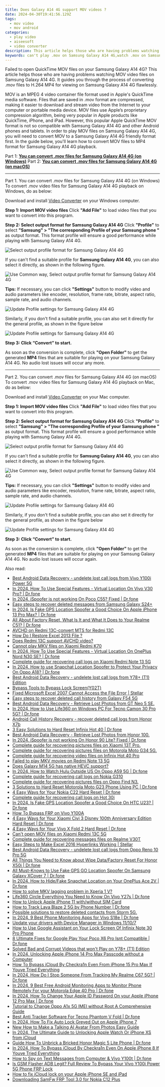 ```yaml
---
title: Does Galaxy A14 4G support MOV videos ?
date: 2024-04-30T19:41:56.129Z
tags: 
  - mov video
  - mov android
categories: 
  - play video
  - aiseesoft
  - video converter
description: This article helps those who are having problems watching MOV video files on Samsung Galaxy A14 4G. It guides you through the process of converting .mov files to H.264 MP4 for viewing on Samsung Galaxy A14 4G flawlessly. 
keywords: can't play .mov on Samsung Galaxy A14 4G,watch .mov on Samsung ,best app to play .mov on Samsung Galaxy A14 4G,does mov play on Samsung ,.mov playback on Galaxy A14 4G,.mov playback on Samsung ,mov to h264 converter android,video to mov converter for android,mov converter android 2018,mov codec vlc android,Samsung Galaxy A14 4G wont play mov,video to mp4 codec converter for android
---
```


<div class="atpl-content atpl-for-aiseesoft-video-converter play-mov-on-android">

<div class="atpl-post-description-part-1">
<div class="tpl-content-sub-paragraph-normal">
  <p>
    Failed to open QuickTime MOV files on your Samsung Galaxy A14 4G? This article helps those who are having problems watching MOV video files on Samsung Galaxy A14 4G. It guides you through the process of converting .mov files to H.264 MP4 for viewing on Samsung Galaxy A14 4G flawlessly.
  </p>
</div>
</div>



<div class="atpl-post-description-part-2">
<div class="tpl-content-sub-paragraph-content">
  <p>
    MOV is an MPEG 4 video container file format used in Apple's QuickTime media software. Files that are saved in .mov format are compressed, making it easier to download and stream video from the Internet to your computer or portable media device. MOV files use Apple’s proprietary compression algorithm, being very popular in Apple products like QuickTime, iPhone, and iPad. However, this popular Apple QuickTime MOV format is not so compatible with Samsung Galaxy A14 4G and other Android phones and tablets. In order to play MOV files on Samsung Galaxy A14 4G, you will need to convert MOV to a Samsung Galaxy A14 4G friendly format first. In the guide below, you'll learn how to convert MOV files to MP4 format for Samsung Galaxy A14 4G playback.
  </p>
</div>
</div>

Part 1: <strong><a href="#p1">You can convert .mov files for Samsung Galaxy A14 4G (on Windows)</a></strong>
Part 2: <strong><a href="#p2">You can convert .mov files for Samsung Galaxy A14 4G (on macOS)</a></strong>

<!-- Part 1 -->
<a id="p1" name="p1" ></a><hr>

<div class="atpl-step-part-style">Part 1. You can convert .mov files for Samsung Galaxy A14 4G (on Windows)</div>
To convert .mov video files for Samsung Galaxy A14 4G playback on Windows, do as below:

Download and install <a class="atpl-step-content-a-style" href="https://tools.techidaily.com/aiseesoft-total-video-converter/" >Video Converter</a> on your Windows computer.


<strong>Step 1: Import MOV video files </strong>
Click <b>"Add File"</b> to load video files that you want to convert into this program.

<strong>Step 2: Select output format for Samsung Galaxy A14 4G</strong>
Click <b>"Profile"</b> to select <b>"Samsung" > "The corresponding Profile of your Samsung phone "</b> as output format. This format profile will ensure a good performance while playing with Samsung Galaxy A14 4G.

<img src="https://tools.techidaily.com/images/apps/aiseesoft/video-converter/devices/samsung/fv.mp4/win/profile.png" class="atpl-imgstyle" alt="Select output profile format for Samsung Galaxy A14 4G" />

If you can't find a suitable profile for **Samsung Galaxy A14 4G**, you can also select it directly, as shown in the following figure.

<img src="https://tools.techidaily.com/images/apps/aiseesoft/video-converter/devices/common_android/fv.mp4/win/profile.png" class="atpl-imgstyle" alt="Use Common way, Select output profile format for Samsung Galaxy A14 4G" />

<strong>Tips:</strong>
If necessary, you can click <b>"Settings"</b> button to modify video and audio parameters like encoder, resolution, frame rate, bitrate, aspect ratio, sample rate, and audio channels. 

<img src="https://tools.techidaily.com/images/apps/aiseesoft/video-converter/devices/samsung/fv.mp4/win/settings.png" class="atpl-imgstyle"  alt="Update Profile settings for Samsung Galaxy A14 4G" />

Similarly, if you don't find a suitable profile, you can also set it directly for the general profile, as shown in the figure below

<img src="https://tools.techidaily.com/images/apps/aiseesoft/video-converter/devices/common_android/fv.mp4/win/settings.png" class="atpl-imgstyle"  alt="Update Profile settings for Samsung Galaxy A14 4G" />

<strong>Step 3: Click “Convert” to start.</strong>

As soon as the conversion is complete, click <b>"Open Folder"</b> to get the generated <b>MP4</b> files that are suitable for playing on your Samsung Galaxy A14 4G. No audio lost issues will occur any more.

<!-- Part 2 -->
<a id="p2" name="p2"></a><hr>

<div class="atpl-step-part-style">Part 2. You can convert .mov files for Samsung Galaxy A14 4G (on macOS)</div>
To convert .mov video files for Samsung Galaxy A14 4G playback on Mac, do as below:

Download and install <a class="atpl-step-content-a-style" href="https://tools.techidaily.com/aiseesoft-total-video-converter/" >Video Converter</a> on your Mac computer.

<strong>Step 1: Import MOV video files </strong>
Click <b>"Add File"</b> to load video files that you want to convert into this program.

<strong>Step 2: Select output format for Samsung Galaxy A14 4G</strong>
Click <b>"Profile"</b> to select <b>"Samsung" > "The corresponding Profile of your Samsung phone "</b> as output format. This format profile will ensure a good performance while playing with Samsung Galaxy A14 4G.

<img src="https://tools.techidaily.com/images/apps/aiseesoft/video-converter/devices/samsung/fv.mp4/mac/profile.png" class="atpl-imgstyle" alt="Select output profile format for Samsung Galaxy A14 4G" />

If you can't find a suitable profile for **Samsung Galaxy A14 4G**, you can also select it directly, as shown in the following figure.

<img src="https://tools.techidaily.com/images/apps/aiseesoft/video-converter/devices/common_android/fv.mp4/mac/profile.png" class="atpl-imgstyle" alt="Use Common way, Select output profile format for Samsung Galaxy A14 4G" />

<strong>Tips:</strong>
If necessary, you can click <b>"Settings"</b> button to modify video and audio parameters like encoder, resolution, frame rate, bitrate, aspect ratio, sample rate, and audio channels. 

<img src="https://tools.techidaily.com/images/apps/aiseesoft/video-converter/devices/samsung/fv.mp4/mac/settings.png" class="atpl-imgstyle"  alt="Update Profile settings for Samsung Galaxy A14 4G" />

Similarly, if you don't find a suitable profile, you can also set it directly for the general profile, as shown in the figure below

<img src="https://tools.techidaily.com/images/apps/aiseesoft/video-converter/devices/common_android/fv.mp4/win/settings.png" class="atpl-imgstyle"  alt="Update Profile settings for Samsung Galaxy A14 4G" />

<strong>Step 3: Click “Convert” to start.</strong>

As soon as the conversion is complete, click <b>"Open Folder"</b> to get the generated <b>MP4</b> files that are suitable for playing on your Samsung Galaxy A14 4G. No audio lost issues will occur again.



<div class="atpl-post-end">
  <div class="atpl-post-device-model-description">
    
  </div>
</div>

<ins class="adsbygoogle"
     style="display:block"
     data-ad-client="ca-pub-7571918770474297"
     data-ad-slot="8358498916"
     data-ad-format="auto"
     data-full-width-responsive="true"></ins>


</div>
<ins class="adsbygoogle"
    style="display:block"
    data-ad-format="autorelaxed"
    data-ad-client="ca-pub-7571918770474297"
    data-ad-slot="1223367746"></ins>

<span class="atpl-alsoreadstyle">Also read:</span>
<div><ul>
<li><a href="https://phone-solutions.techidaily.com/best-android-data-recovery-undelete-lost-call-logs-from-vivo-y100i-power-5g-by-fonelab-android-recover-call-logs/"><u>Best Android Data Recovery - undelete lost call logs from Vivo Y100i Power 5G</u></a></li>
<li><a href="https://phone-solutions.techidaily.com/in-2024-how-to-use-special-features-virtual-location-on-vivo-v30-pro-drfone-by-drfone-virtual-android/"><u>In 2024, How To Use Special Features - Virtual Location On Vivo V30 Pro? | Dr.fone</u></a></li>
<li><a href="https://phone-solutions.techidaily.com/in-2024-ispoofer-is-not-working-on-poco-c55-fixed-drfone-by-drfone-virtual-android/"><u>In 2024, iSpoofer is not working On Poco C55? Fixed | Dr.fone</u></a></li>
<li><a href="https://phone-solutions.techidaily.com/easy-steps-to-recover-deleted-messages-from-samsung-galaxy-s24plus-by-fonelab-android-recover-messages/"><u>Easy steps to recover deleted messages from Samsung Galaxy S24+</u></a></li>
<li><a href="https://phone-solutions.techidaily.com/in-2024-is-fake-gps-location-spoofer-a-good-choice-on-apple-iphone-13-pro-max-drfone-by-drfone-virtual-ios/"><u>In 2024, Is Fake GPS Location Spoofer a Good Choice On Apple iPhone 13 Pro Max? | Dr.fone</u></a></li>
<li><a href="https://phone-solutions.techidaily.com/all-about-factory-reset-what-is-it-and-what-it-does-to-your-realme-c51-drfone-by-drfone-reset-android-reset-android/"><u>All About Factory Reset, What Is It and What It Does to Your Realme C51? | Dr.fone</u></a></li>
<li><a href="https://phone-solutions.techidaily.com/avchd-on-redmi-13c-convert-mts-for-redmi-13c-by-aiseesoft-video-converter-play-mts-on-android/"><u>AVCHD on Redmi 13C-convert MTS for Redmi 13C</u></a></li>
<li><a href="https://phone-solutions.techidaily.com/how-do-i-restore-excel-2013-file-by-stellar-guide/"><u>How Do I Restore Excel 2013 File ?</u></a></li>
<li><a href="https://phone-solutions.techidaily.com/does-redmi-13c-support-avchd-video-by-aiseesoft-video-converter-play-mts-on-android/"><u>Does Redmi 13C support AVCHD video?</u></a></li>
<li><a href="https://phone-solutions.techidaily.com/cannot-play-mkv-files-on-xiaomi-redmi-k70-by-aiseesoft-video-converter-play-mkv-on-android/"><u>Cannot play MKV files on Xiaomi Redmi K70</u></a></li>
<li><a href="https://phone-solutions.techidaily.com/in-2024-how-to-use-special-features-virtual-location-on-oneplus-nord-n30-se-drfone-by-drfone-virtual-android/"><u>In 2024, How To Use Special Features - Virtual Location On OnePlus Nord N30 SE? | Dr.fone</u></a></li>
<li><a href="https://phone-solutions.techidaily.com/complete-guide-for-recovering-call-logs-on-xiaomi-redmi-note-13-5g-by-fonelab-android-recover-call-logs/"><u>Complete guide for recovering call logs on Xiaomi Redmi Note 13 5G</u></a></li>
<li><a href="https://phone-solutions.techidaily.com/in-2024-how-to-use-snapchat-location-spoofer-to-protect-your-privacy-on-oppo-a18-drfone-by-drfone-virtual-android/"><u>In 2024, How to use Snapchat Location Spoofer to Protect Your Privacy On Oppo A18? | Dr.fone</u></a></li>
<li><a href="https://phone-solutions.techidaily.com/best-android-data-recovery-undelete-lost-call-logs-from-y78plus-t1-edition-by-fonelab-android-recover-call-logs/"><u>Best Android Data Recovery - undelete lost call logs from Y78+ (T1) Edition</u></a></li>
<li><a href="https://phone-solutions.techidaily.com/bypass-tools-to-bypass-lock-screeny02t-by-drfone-android-unlock-android-unlock/"><u>Bypass Tools to Bypass Lock Screen(Y02T)</u></a></li>
<li><a href="https://phone-solutions.techidaily.com/fixed-microsoft-excel-2007-cannot-access-the-file-error-stellar-by-stellar-guide/"><u>Fixed Microsoft Excel 2007 Cannot Access the File Error | Stellar</u></a></li>
<li><a href="https://phone-solutions.techidaily.com/easy-steps-to-recover-deleted-call-history-from-galaxy-f54-5g-by-fonelab-android-recover-call-logs/"><u>Easy steps to recover deleted call history from Galaxy F54 5G</u></a></li>
<li><a href="https://phone-solutions.techidaily.com/best-android-data-recovery-retrieve-lost-photos-from-gt-neo-5-se-by-fonelab-android-recover-photos/"><u>Best Android Data Recovery - Retrieve Lost Photos from GT Neo 5 SE.</u></a></li>
<li><a href="https://phone-solutions.techidaily.com/in-2024-how-to-use-life360-on-windows-pc-for-tecno-camon-30-pro-5g-drfone-by-drfone-virtual-android/"><u>In 2024, How to Use Life360 on Windows PC For Tecno Camon 30 Pro 5G? | Dr.fone</u></a></li>
<li><a href="https://phone-solutions.techidaily.com/android-call-history-recovery-recover-deleted-call-logs-from-honor-x7b-by-fonelab-android-recover-call-logs/"><u>Android Call History Recovery - recover deleted call logs from Honor X7b</u></a></li>
<li><a href="https://phone-solutions.techidaily.com/3-easy-solutions-to-hard-reset-infinix-hot-40-drfone-by-drfone-reset-android-reset-android/"><u>3 Easy Solutions to Hard Reset Infinix Hot 40 | Dr.fone</u></a></li>
<li><a href="https://phone-solutions.techidaily.com/best-android-data-recovery-retrieve-lost-photos-from-honor-100-by-fonelab-android-recover-photos/"><u>Best Android Data Recovery - Retrieve Lost Photos from Honor 100.</u></a></li>
<li><a href="https://phone-solutions.techidaily.com/in-2024-ispoofer-is-not-working-on-honor-90-lite-fixed-drfone-by-drfone-virtual-android/"><u>In 2024, iSpoofer is not working On Honor 90 Lite? Fixed | Dr.fone</u></a></li>
<li><a href="https://phone-solutions.techidaily.com/complete-guide-for-recovering-pictures-files-on-xiaomi-13t-pro-by-fonelab-android-recover-pictures/"><u>Complete guide for recovering pictures files on Xiaomi 13T Pro.</u></a></li>
<li><a href="https://phone-solutions.techidaily.com/complete-guide-for-recovering-pictures-files-on-motorola-moto-g34-5g-by-fonelab-android-recover-pictures/"><u>Complete guide for recovering pictures files on Motorola Moto G34 5G.</u></a></li>
<li><a href="https://phone-solutions.techidaily.com/complete-guide-for-recovering-video-files-on-infinix-hot-40-pro-by-fonelab-android-recover-video/"><u>Complete guide for recovering video files on Infinix Hot 40 Pro</u></a></li>
<li><a href="https://phone-solutions.techidaily.com/failed-to-play-mkv-movies-on-redmi-note-13-5g-by-aiseesoft-video-converter-play-mkv-on-android/"><u>Failed to play MKV movies on Redmi Note 13 5G</u></a></li>
<li><a href="https://phone-solutions.techidaily.com/does-galaxy-m14-5g-has-native-hevc-support-by-aiseesoft-video-converter-play-hevc-video-on-android/"><u>Does Galaxy M14 5G has native HEVC support?</u></a></li>
<li><a href="https://phone-solutions.techidaily.com/in-2024-how-to-watch-hulu-outside-us-on-oppo-a59-5g-drfone-by-drfone-virtual-android/"><u>In 2024, How to Watch Hulu Outside US On Oppo A59 5G | Dr.fone</u></a></li>
<li><a href="https://phone-solutions.techidaily.com/complete-guide-for-recovering-call-logs-on-nokia-g310-by-fonelab-android-recover-call-logs/"><u>Complete guide for recovering call logs on Nokia G310</u></a></li>
<li><a href="https://phone-solutions.techidaily.com/complete-guide-for-recovering-pictures-files-on-oppo-find-n3-by-fonelab-android-recover-pictures/"><u>Complete guide for recovering pictures files on Oppo Find N3.</u></a></li>
<li><a href="https://phone-solutions.techidaily.com/3-solutions-to-hard-reset-motorola-moto-g23-phone-using-pc-drfone-by-drfone-reset-android-reset-android/"><u>3 Solutions to Hard Reset Motorola Moto G23 Phone Using PC | Dr.fone</u></a></li>
<li><a href="https://phone-solutions.techidaily.com/4-easy-ways-for-your-nokia-c22-hard-reset-drfone-by-drfone-reset-android-reset-android/"><u>4 Easy Ways for Your Nokia C22 Hard Reset | Dr.fone</u></a></li>
<li><a href="https://phone-solutions.techidaily.com/complete-guide-for-recovering-call-logs-on-hot-30i-by-fonelab-android-recover-call-logs/"><u>Complete guide for recovering call logs on Hot 30i</u></a></li>
<li><a href="https://phone-solutions.techidaily.com/in-2024-is-fake-gps-location-spoofer-a-good-choice-on-htc-u23-drfone-by-drfone-virtual-android/"><u>In 2024, Is Fake GPS Location Spoofer a Good Choice On HTC U23? | Dr.fone</u></a></li>
<li><a href="https://phone-solutions.techidaily.com/how-to-bypass-frp-on-vivo-y100a-by-drfone-android-unlock-remove-google-frp/"><u>How To Bypass FRP on Vivo Y100A</u></a></li>
<li><a href="https://phone-solutions.techidaily.com/4-easy-ways-for-your-xiaomi-civi-3-disney-100th-anniversary-edition-hard-reset-drfone-by-drfone-reset-android-reset-android/"><u>4 Easy Ways for Your Xiaomi Civi 3 Disney 100th Anniversary Edition Hard Reset | Dr.fone</u></a></li>
<li><a href="https://phone-solutions.techidaily.com/4-easy-ways-for-your-vivo-x-fold-2-hard-reset-drfone-by-drfone-reset-android-reset-android/"><u>4 Easy Ways for Your Vivo X Fold 2 Hard Reset | Dr.fone</u></a></li>
<li><a href="https://phone-solutions.techidaily.com/can-t-open-mov-files-on-xiaomi-redmi-13c-5g-by-aiseesoft-video-converter-play-mov-on-android/"><u>Can't open MOV files on Xiaomi Redmi 13C 5G</u></a></li>
<li><a href="https://phone-solutions.techidaily.com/complete-guide-for-recovering-messages-files-on-realme-v30t-by-fonelab-android-recover-messages/"><u>Complete guide for recovering messages files on Realme V30T</u></a></li>
<li><a href="https://phone-solutions.techidaily.com/easy-steps-to-make-excel-2016-hyperlinks-working-stellar-by-stellar-guide/"><u>Easy Steps to Make Excel 2016 Hyperlinks Working | Stellar</u></a></li>
<li><a href="https://phone-solutions.techidaily.com/best-android-data-recovery-undelete-lost-call-logs-from-oppo-reno-10-pro-5g-by-fonelab-android-recover-call-logs/"><u>Best Android Data Recovery - undelete lost call logs from Oppo Reno 10 Pro 5G</u></a></li>
<li><a href="https://phone-solutions.techidaily.com/all-things-you-need-to-know-about-wipe-datafactory-reset-for-honor-x50i-drfone-by-drfone-reset-android-reset-android/"><u>All Things You Need to Know about Wipe Data/Factory Reset For Honor X50i | Dr.fone</u></a></li>
<li><a href="https://fake-location.techidaily.com/all-must-knows-to-use-fake-gps-go-location-spoofer-on-samsung-galaxy-xcover-7-drfone-by-drfone-virtual-android/"><u>All Must-Knows to Use Fake GPS GO Location Spoofer On Samsung Galaxy XCover 7 | Dr.fone</u></a></li>
<li><a href="https://location-social.techidaily.com/in-2024-how-to-hidefake-snapchat-location-on-your-oneplus-ace-2v-drfone-by-drfone-virtual-android/"><u>In 2024, How to Hide/Fake Snapchat Location on Your OnePlus Ace 2V | Dr.fone</u></a></li>
<li><a href="https://blog-min.techidaily.com/how-to-solve-mkv-lagging-problem-in-xperia-1-v-by-aiseesoft-video-converter-play-mkv-on-android/"><u>How to solve MKV lagging problem in Xperia 1 V?</u></a></li>
<li><a href="https://fake-location.techidaily.com/life360-circle-everything-you-need-to-know-on-vivo-y27s-drfone-by-drfone-virtual-android/"><u>Life360 Circle Everything You Need to Know On Vivo Y27s | Dr.fone</u></a></li>
<li><a href="https://sim-unlock.techidaily.com/how-to-unlock-apple-iphone-11-withwithout-sim-card-by-drfone-ios/"><u>How to Unlock Apple iPhone 11 with/without SIM Card</u></a></li>
<li><a href="https://android-location-track.techidaily.com/how-to-track-lava-blaze-2-5g-by-phone-number-drfone-by-drfone-virtual-android/"><u>How to Track Lava Blaze 2 5G by Phone Number | Dr.fone</u></a></li>
<li><a href="https://review-topics.techidaily.com/possible-solutions-to-restore-deleted-contacts-from-storm-5g-by-fonelab-android-recover-contacts/"><u>Possible solutions to restore deleted contacts from Storm 5G.</u></a></li>
<li><a href="https://android-location-track.techidaily.com/in-2024-9-best-phone-monitoring-apps-for-vivo-s18e-drfone-by-drfone-virtual-android/"><u>In 2024, 9 Best Phone Monitoring Apps for Vivo S18e | Dr.fone</u></a></li>
<li><a href="https://techidaily.com/update-your-drivers-with-device-manager-in-windows-11107-by-drivereasy-guide/"><u>Update your drivers with Device Manager in Windows 11/10/7</u></a></li>
<li><a href="https://unlock-android.techidaily.com/how-to-use-google-assistant-on-your-lock-screen-of-infinix-note-30-pro-phone-by-drfone-android/"><u>How to Use Google Assistant on Your Lock Screen Of Infinix Note 30 Pro Phone</u></a></li>
<li><a href="https://howto.techidaily.com/8-ultimate-fixes-for-google-play-your-poco-x6-pro-isnt-compatible-drfone-by-drfone-fix-android-problems-fix-android-problems/"><u>8 Ultimate Fixes for Google Play Your Poco X6 Pro Isnt Compatible | Dr.fone</u></a></li>
<li><a href="https://techidaily.com/solved-bad-and-corrupt-videos-that-won-t-play-on-y78plus-t1-edition-by-stellar-video-repair-mobile-video-repair/"><u>Solved  Bad and Corrupt Videos that won't Play on Y78+ (T1) Edition</u></a></li>
<li><a href="https://ios-unlock.techidaily.com/in-2024-unlocking-apple-iphone-14-pro-max-passcode-without-a-computer-by-drfone-ios/"><u>In 2024, Unlocking Apple iPhone 14 Pro Max Passcode without a Computer</u></a></li>
<li><a href="https://activate-lock.techidaily.com/how-to-bypass-icloud-by-checkra1n-even-from-iphone-15-pro-max-if-youve-tried-everything-by-drfone-ios/"><u>How To Bypass iCloud By Checkra1n Even From iPhone 15 Pro Max If Youve Tried Everything</u></a></li>
<li><a href="https://android-location-track.techidaily.com/in-2024-how-do-i-stop-someone-from-tracking-my-realme-c67-5g-drfone-by-drfone-virtual-android/"><u>In 2024, How Do I Stop Someone From Tracking My Realme C67 5G? | Dr.fone</u></a></li>
<li><a href="https://android-location.techidaily.com/in-2024-9-best-free-android-monitoring-apps-to-monitor-phone-remotely-for-your-motorola-edge-40-pro-drfone-by-drfone-virtual/"><u>In 2024, 9 Best Free Android Monitoring Apps to Monitor Phone Remotely For your Motorola Edge 40 Pro | Dr.fone</u></a></li>
<li><a href="https://iphone-unlock.techidaily.com/in-2024-how-to-change-your-apple-id-password-on-your-apple-iphone-12-pro-max-drfone-by-drfone-ios/"><u>In 2024, How To Change Your Apple ID Password On your Apple iPhone 12 Pro Max | Dr.fone</u></a></li>
<li><a href="https://sim-unlock.techidaily.com/tutorial-to-change-oppo-a1x-5g-imei-without-root-a-comprehensive-guide-by-drfone-android/"><u>Tutorial to Change Oppo A1x 5G IMEI without Root A Comprehensive Guide</u></a></li>
<li><a href="https://android-location-track.techidaily.com/best-anti-tracker-software-for-tecno-phantom-v-fold-drfone-by-drfone-virtual-android/"><u>Best Anti Tracker Software For Tecno Phantom V Fold | Dr.fone</u></a></li>
<li><a href="https://ios-unlock.techidaily.com/in-2024-how-to-fix-auto-lock-greyed-out-on-apple-iphone-7-by-drfone-ios/"><u>In 2024, How To Fix Auto Lock Greyed Out on Apple iPhone 7</u></a></li>
<li><a href="https://ai-voice-clone.techidaily.com/new-how-to-make-a-talking-ai-avatar-from-photos-easy-guide/"><u>New How to Make a Talking AI Avatar From Photos Easy Guide</u></a></li>
<li><a href="https://activate-lock.techidaily.com/in-2024-the-ultimate-guide-to-unlocking-apple-watch-or-iphone-xs-from-icloud-by-drfone-ios/"><u>In 2024, The Ultimate Guide to Unlocking Apple Watch Or iPhone XS from iCloud</u></a></li>
<li><a href="https://change-location.techidaily.com/guide-how-to-unbrick-a-bricked-honor-magic-5-lite-phone-drfone-by-drfone-fix-android-problems-fix-android-problems/"><u>Guide How To Unbrick a Bricked Honor Magic 5 Lite Phone | Dr.fone</u></a></li>
<li><a href="https://activate-lock.techidaily.com/in-2024-how-to-bypass-icloud-by-checkra1n-even-on-apple-iphone-8-if-youve-tried-everything-by-drfone-ios/"><u>In 2024, How To Bypass iCloud By Checkra1n Even On Apple iPhone 8 If Youve Tried Everything</u></a></li>
<li><a href="https://android-location-track.techidaily.com/how-to-spy-on-text-messages-from-computer-and-vivo-y100t-drfone-by-drfone-virtual-android/"><u>How to Spy on Text Messages from Computer & Vivo Y100t | Dr.fone</u></a></li>
<li><a href="https://bypass-frp.techidaily.com/is-gsm-flasher-adb-legit-full-review-to-bypass-your-vivo-y100i-power-5g-phone-frp-lock-by-drfone-android/"><u>Is GSM Flasher ADB Legit? Full Review To Bypass Your Vivo Y100i Power 5G Phone FRP Lock</u></a></li>
<li><a href="https://activate-lock.techidaily.com/how-to-fix-icloud-lock-on-your-apple-iphone-se-and-ipad-by-drfone-ios/"><u>How to fix iCloud lock on your Apple iPhone SE and iPad</u></a></li>
<li><a href="https://easy-unlock-android.techidaily.com/downloading-samfw-frp-tool-30-for-nokia-c12-plus-by-drfone-android/"><u>Downloading SamFw FRP Tool 3.0 for Nokia C12 Plus</u></a></li>
</ul></div>

